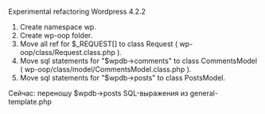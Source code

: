 Experimental refactoring Wordpress 4.2.2

1. Create namespace wp.
2. Create wp-oop folder.
3. Move all ref for $_REQUEST[] to class Request ( wp-oop/class/Request.class.php ).
4. Move sql statements for "$wpdb->comments" to class CommentsModel ( wp-oop/class/model/CommentsModel.class.php ).
5. Move sql statements for "$wpdb->posts" to class PostsModel.

Сейчас: переношу $wpdb->posts SQL-выражения из general-template.php